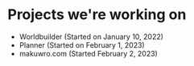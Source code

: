 # Projects we're working on
* Worldbuilder (Started on January 10, 2022)
* Planner (Started on February 1, 2023)
* makuwro.com (Started February 2, 2023)
